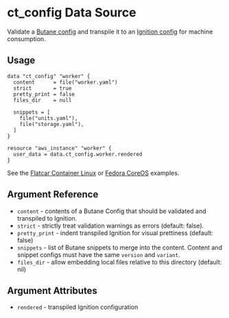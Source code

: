 # ct_config Data Source

Validate a [Butane config](https://coreos.github.io/butane/specs/) and transpile it to an [Ignition config](https://coreos.github.io/ignition/) for machine consumption.

## Usage

```hcl
data "ct_config" "worker" {
  content      = file("worker.yaml")
  strict       = true
  pretty_print = false
  files_dir    = null

  snippets = [
    file("units.yaml"),
    file("storage.yaml"),
  ]
}

resource "aws_instance" "worker" {
  user_data = data.ct_config.worker.rendered
}
```

See the [Flatcar Container Linux](examples/flatcar-linux.tf) or [Fedora CoreOS](examples/fedora-coreos.tf) examples.

## Argument Reference

* `content` - contents of a Butane Config that should be validated and transpiled to Ignition.
* `strict` - strictly treat validation warnings as errors (default: false).
* `pretty_print` - indent transpiled Ignition for visual prettiness (default: false)
* `snippets` - list of Butane snippets to merge into the content. Content and snippet configs must have the same `version` and `variant`.
* `files_dir` - allow embedding local files relative to this directory (default: nil)

## Argument Attributes

* `rendered` - transpiled Ignition configuration

